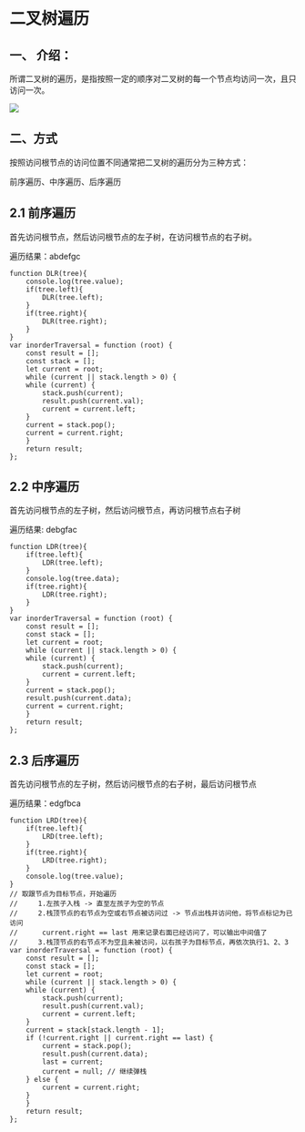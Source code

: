 # 二叉树遍历





## 一、 介绍：

所谓二叉树的遍历，是指按照一定的顺序对二叉树的每一个节点均访问一次，且只访问一次。

![](../image/js-traversing.png)




## 二、方式

按照访问根节点的访问位置不同通常把二叉树的遍历分为三种方式：

前序遍历、中序遍历、后序遍历



## 2.1 前序遍历

首先访问根节点，然后访问根节点的左子树，在访问根节点的右子树。


遍历结果：abdefgc

```
function DLR(tree){
    console.log(tree.value);
    if(tree.left){
        DLR(tree.left);
    }
    if(tree.right){
        DLR(tree.right);
    }
}
var inorderTraversal = function (root) {
    const result = [];
    const stack = [];
    let current = root;
    while (current || stack.length > 0) {
    while (current) {
        stack.push(current);
        result.push(current.val);
        current = current.left;
    }
    current = stack.pop();
    current = current.right;
    }
    return result;
};

```



## 2.2 中序遍历

首先访问根节点的左子树，然后访问根节点，再访问根节点右子树

遍历结果: debgfac


```
function LDR(tree){
    if(tree.left){
        LDR(tree.left);
    }
    console.log(tree.data);
    if(tree.right){
        LDR(tree.right);
    }
}
var inorderTraversal = function (root) {
    const result = [];
    const stack = [];
    let current = root;
    while (current || stack.length > 0) {
    while (current) {
        stack.push(current);
        current = current.left;
    }
    current = stack.pop();
    result.push(current.data);
    current = current.right;
    }
    return result;
};
```



## 2.3 后序遍历

首先访问根节点的左子树，然后访问根节点的右子树，最后访问根节点

遍历结果：edgfbca

```
function LRD(tree){
    if(tree.left){
        LRD(tree.left);
    }
    if(tree.right){
        LRD(tree.right);
    }
    console.log(tree.value);
} 
// 取跟节点为目标节点，开始遍历
//     1.左孩子入栈 -> 直至左孩子为空的节点
//     2.栈顶节点的右节点为空或右节点被访问过 -> 节点出栈并访问他，将节点标记为已访问
//      current.right == last 用来记录右面已经访问了，可以输出中间值了
//     3.栈顶节点的右节点不为空且未被访问，以右孩子为目标节点，再依次执行1、2、3
var inorderTraversal = function (root) {
    const result = [];
    const stack = [];
    let current = root;
    while (current || stack.length > 0) {
    while (current) {
        stack.push(current);
        result.push(current.val);
        current = current.left;
    }
    current = stack[stack.length - 1];
    if (!current.right || current.right == last) {
        current = stack.pop();
        result.push(current.data);
        last = current;
        current = null; // 继续弹栈
    } else {
        current = current.right;
    }
    }
    return result;
};
```